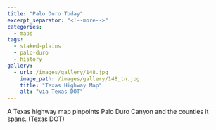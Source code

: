 ```yaml
---
title: "Palo Duro Today"
excerpt_separator: "<!--more-->"
categories:
  - maps
tags:
  - staked-plains
  - palo-duro
  - history
gallery:
  - url: /images/gallery/148.jpg
    image_path: /images/gallery/148_tn.jpg
    title: "Texas Highway Map"
    alt: "via Texas DOT"
---
```


A Texas highway map pinpoints Palo Duro Canyon and the counties it spans. (Texas DOT)
